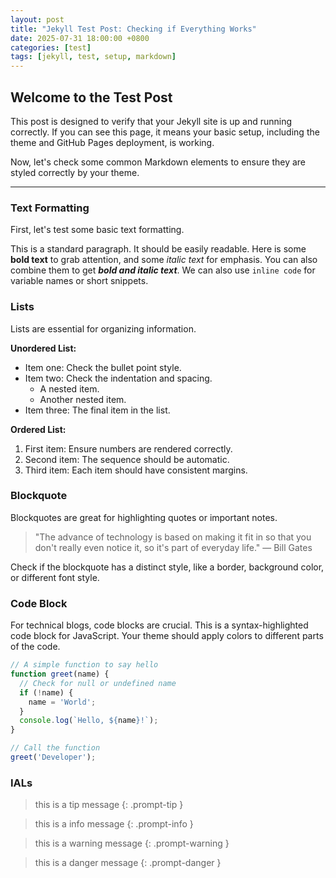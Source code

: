 ```yaml
---
layout: post
title: "Jekyll Test Post: Checking if Everything Works"
date: 2025-07-31 18:00:00 +0800
categories: [test]
tags: [jekyll, test, setup, markdown]
---
```


## Welcome to the Test Post

This post is designed to verify that your Jekyll site is up and running correctly. If you can see this page, it means your basic setup, including the theme and GitHub Pages deployment, is working.

Now, let's check some common Markdown elements to ensure they are styled correctly by your theme.

---

### Text Formatting

First, let's test some basic text formatting.

This is a standard paragraph. It should be easily readable. Here is some **bold text** to grab attention, and some _italic text_ for emphasis. You can also combine them to get ***bold and italic text***. We can also use `inline code` for variable names or short snippets.

### Lists

Lists are essential for organizing information.

**Unordered List:**
* Item one: Check the bullet point style.
* Item two: Check the indentation and spacing.
    * A nested item.
    * Another nested item.
* Item three: The final item in the list.

**Ordered List:**
1.  First item: Ensure numbers are rendered correctly.
2.  Second item: The sequence should be automatic.
3.  Third item: Each item should have consistent margins.

### Blockquote

Blockquotes are great for highlighting quotes or important notes.

> "The advance of technology is based on making it fit in so that you don't really even notice it, so it's part of everyday life."
> — Bill Gates

Check if the blockquote has a distinct style, like a border, background color, or different font style.

### Code Block

For technical blogs, code blocks are crucial. This is a syntax-highlighted code block for JavaScript. Your theme should apply colors to different parts of the code.

```javascript
// A simple function to say hello
function greet(name) {
  // Check for null or undefined name
  if (!name) {
    name = 'World';
  }
  console.log(`Hello, ${name}!`);
}

// Call the function
greet('Developer');
```

### IALs

> this is a tip message
{: .prompt-tip }

> this is a info message
{: .prompt-info }

> this is a warning message
{: .prompt-warning }

> this is a danger message
{: .prompt-danger }


